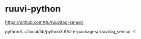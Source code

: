 # ruuvi-python

https://github.com/ttu/ruuvitag-sensor

python3 ~/.local/lib/python3.9/site-packages/ruuvitag_sensor -f
